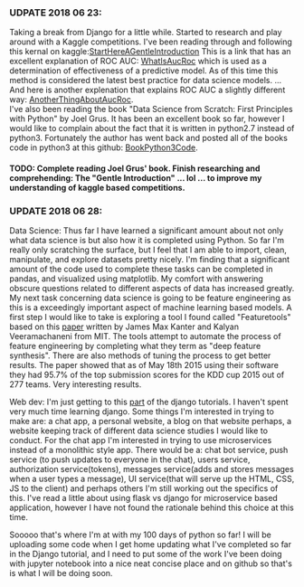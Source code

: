 ### UDPATE 2018 06 23:  
Taking a break from Django for a little while. Started to research and play around with a Kaggle competitions. I've been reading through and following this kernal on kaggle:[StartHereAGentleIntroduction](https://www.kaggle.com/willkoehrsen/start-here-a-gentle-introduction)
This is a link that has an excellent explanation of ROC AUC: [WhatIsAucRoc](https://stats.stackexchange.com/questions/132777/what-does-auc-stand-for-and-what-is-it) which is used as a determination of effectiveness of a predictive model. As of this time this method is considered the 
latest best practice for data science models. ... And here is another explenation that explains ROC AUC a slightly different way: [AnotherThingAboutAucRoc](https://web.archive.org/web/20160407221300/http://metaoptimize.com:80/qa/questions/988/simple-explanation-of-area-under-the-roc-curve).   
I've also been reading the book "Data Science from Scratch: First Principles with Python" by Joel Grus. It has been an excellent book so far, however I would like to complain about the fact that it is written in python2.7 instead of python3. Fortunately the author has went back
and posted all of the books code in python3 at this github: [BookPython3Code](https://github.com/joelgrus/data-science-from-scratch/tree/master/code-python3).

#### TODO: Complete reading Joel Grus' book. Finish researching and comprehending: The "Gentle Introduction" ... lol ... to improve my understanding of kaggle based competitions. 

### UPDATE 2018 06 28:   
Data Science: Thus far I have learned a significant amount about not only what data science is but also how it is completed using Python. So far I'm really only scratching the surface, but I feel that I am able to import, clean, manipulate, and explore datasets pretty nicely. I'm finding that a significant amount of the code used to complete these tasks can be completed in pandas, and visualized using matplotlib. My comfort with answering obscure questions related to different aspects of data has increased greatly. My next task concerning data science is going to be feature engineering as this is a exceedingly important aspect of machine learning based models. A first step I would like to take is exploring a tool I found called "Featuretools" based on this [paper](http://www.jmaxkanter.com/static/papers/DSAA_DSM_2015.pdf) written by James Max Kanter and Kalyan Veeramachaneni from MIT. The tools attempt to automate the process of feature engineering by completing what they term as "deep feature synthesis". There are also methods of tuning the process to get better results. The paper showed that as of May 18th 2015 using their software they had 95.7% of the top submission scores for the KDD cup 2015 out of 277 teams. Very interesting results.   


Web dev: I'm just getting to this [part](https://docs.djangoproject.com/en/2.0/intro/tutorial03/) of the django tutorials. I haven't spent very much time learning django. Some things I'm interested in trying to make are: a chat app, a personal website, a blog on that website perhaps, a website keeping track of different data science studies I would like to conduct. For the chat app I'm interested in trying to use microservices instead of a monolithic style app. There would be a: chat bot service, push service (to push updates to everyone in the chat), users service, authorization service(tokens), messages service(adds and stores messages when a user types a message), UI service(that will serve up the HTML, CSS, JS to the client) and perhaps others I'm still working out the specifics of this. I've read a little about using flask vs django for microservice based application, however I have not found the rationale behind this choice at this time.   

Sooooo that's where I'm at with my 100 days of python so far! I will be uploading some code when I get home updating what I've completed so far in the Django tutorial, and I need to put some of the work I've been doing with jupyter notebook into a nice neat concise place and on github so that's is what I will be doing soon. 
